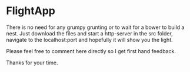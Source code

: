 # FlightApp

There is no need for any grumpy grunting or to wait for a bower to build a nest. Just download the files and start a http-server in the src folder, navigate to the localhost:port and hopefully it will show you the light. 

Please feel free to comment here directly so I get first hand feedback.

Thanks for your time. 
